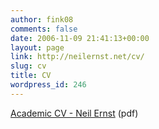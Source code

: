 ```yaml
---
author: fink08
comments: false
date: 2006-11-09 21:41:13+00:00
layout: page
link: http://neilernst.net/cv/
slug: cv
title: CV
wordpress_id: 246
---
```


[Academic CV - Neil Ernst](http://dl.dropbox.com/u/340814/cv-aug-noref.pdf) (pdf)
